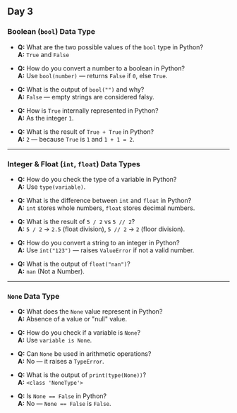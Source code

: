 ## Day 3
### Boolean (`bool`) Data Type
- **Q:** What are the two possible values of the `bool` type in Python?  
  **A:** `True` and `False`

- **Q:** How do you convert a number to a boolean in Python?  
  **A:** Use `bool(number)` — returns `False` if `0`, else `True`.

- **Q:** What is the output of `bool("")` and why?  
  **A:** `False` — empty strings are considered falsy.

- **Q:** How is `True` internally represented in Python?  
  **A:** As the integer `1`.

- **Q:** What is the result of `True + True` in Python?  
  **A:** `2` — because `True` is `1` and `1 + 1 = 2`.

---

### Integer & Float (`int`, `float`) Data Types
- **Q:** How do you check the type of a variable in Python?  
  **A:** Use `type(variable)`.

- **Q:** What is the difference between `int` and `float` in Python?  
  **A:** `int` stores whole numbers, `float` stores decimal numbers.

- **Q:** What is the result of `5 / 2` vs `5 // 2`?  
  **A:** `5 / 2` → `2.5` (float division), `5 // 2` → `2` (floor division).

- **Q:** How do you convert a string to an integer in Python?  
  **A:** Use `int("123")` — raises `ValueError` if not a valid number.

- **Q:** What is the output of `float("nan")`?  
  **A:** `nan` (Not a Number).

---

### `None` Data Type
- **Q:** What does the `None` value represent in Python?  
  **A:** Absence of a value or "null" value.

- **Q:** How do you check if a variable is `None`?  
  **A:** Use `variable is None`.

- **Q:** Can `None` be used in arithmetic operations?  
  **A:** No — it raises a `TypeError`.

- **Q:** What is the output of `print(type(None))`?  
  **A:** `<class 'NoneType'>`

- **Q:** Is `None == False` in Python?  
  **A:** No — `None == False` is `False`.
